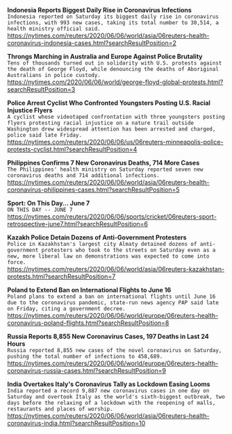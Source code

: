 **Indonesia Reports Biggest Daily Rise in Coronavirus Infections**\
`Indonesia reported on Saturday its biggest daily rise in coronavirus infections, with 993 new cases, taking its total number to 30,514, a health ministry official said.`\
https://nytimes.com/reuters/2020/06/06/world/asia/06reuters-health-coronavirus-indonesia-cases.html?searchResultPosition=2

**Throngs Marching in Australia and Europe Against Police Brutality**\
`Tens of thousands turned out in solidarity with U.S. protests against the death of George Floyd, while denouncing the deaths of Aboriginal Australians in police custody.`\
https://nytimes.com/2020/06/06/world/george-floyd-global-protests.html?searchResultPosition=3

**Police Arrest Cyclist Who Confronted Youngsters Posting U.S. Racial Injustice Flyers**\
`A cyclist whose videotaped confrontation with three youngsters posting flyers protesting racial injustice on a nature trail outside Washington drew widespread attention has been arrested and charged, police said late Friday.`\
https://nytimes.com/reuters/2020/06/06/us/06reuters-minneapolis-police-protests-cyclist.html?searchResultPosition=4

**Philippines Confirms 7 New Coronavirus Deaths, 714 More Cases**\
`The Philippines' health ministry on Saturday reported seven new coronavirus deaths and 714 additional infections.`\
https://nytimes.com/reuters/2020/06/06/world/asia/06reuters-health-coronavirus-philippines-cases.html?searchResultPosition=5

**Sport: On This Day... June 7**\
`ON THIS DAY -- JUNE 7`\
https://nytimes.com/reuters/2020/06/06/sports/cricket/06reuters-sport-retrospective-june7.html?searchResultPosition=6

**Kazakh Police Detain Dozens of Anti-Government Protesters**\
`Police in Kazakhstan's largest city Almaty detained dozens of anti-government protesters who took to the streets on Saturday even as a new, more liberal law on demonstrations was expected to come into force.`\
https://nytimes.com/reuters/2020/06/06/world/asia/06reuters-kazakhstan-protests.html?searchResultPosition=7

**Poland to Extend Ban on International Flights to June 16**\
`Poland plans to extend a ban on international flights until June 16 due to the coronavirus pandemic, state-run news agency PAP said late on Friday, citing a government decree. `\
https://nytimes.com/reuters/2020/06/06/world/europe/06reuters-health-coronavirus-poland-flights.html?searchResultPosition=8

**Russia Reports 8,855 New Coronavirus Cases, 197 Deaths in Last 24 Hours**\
`Russia reported 8,855 new cases of the novel coronavirus on Saturday, pushing the total number of infections to 458,689.`\
https://nytimes.com/reuters/2020/06/06/world/europe/06reuters-health-coronavirus-russia-cases.html?searchResultPosition=9

**India Overtakes Italy's Coronavirus Tally as Lockdown Easing Looms**\
`India reported a record 9,887 new coronavirus cases in one day on Saturday and overtook Italy as the world's sixth-biggest outbreak, two days before the relaxing of a lockdown with the reopening of malls, restaurants and places of worship.`\
https://nytimes.com/reuters/2020/06/06/world/asia/06reuters-health-coronavirus-india.html?searchResultPosition=10

